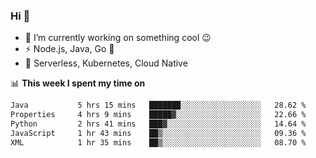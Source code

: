 ### Hi 👋

<!--
**nodejh/nodejh** is a ✨ _special_ ✨ repository because its `README.md` (this file) appears on your GitHub profile.

Here are some ideas to get you started:

- 🔭 I’m currently working on ...
- 🌱 I’m currently learning ...
- 👯 I’m looking to collaborate on ...
- 🤔 I’m looking for help with ...
- 💬 Ask me about ...
- 📫 How to reach me: ...
- 😄 Pronouns: ...
- ⚡ Fun fact: ...
-->

- 🔭 I’m currently working on something cool :wink:
- ⚡ Node.js, Java, Go :thought_balloon:
- 🤖 Serverless, Kubernetes, Cloud Native

📊 **This week I spent my time on**

<!--START_SECTION:waka-->

```txt
Java           5 hrs 15 mins   ███████░░░░░░░░░░░░░░░░░░   28.62 %
Properties     4 hrs 9 mins    █████▓░░░░░░░░░░░░░░░░░░░   22.66 %
Python         2 hrs 41 mins   ███▓░░░░░░░░░░░░░░░░░░░░░   14.64 %
JavaScript     1 hr 43 mins    ██▒░░░░░░░░░░░░░░░░░░░░░░   09.36 %
XML            1 hr 35 mins    ██▒░░░░░░░░░░░░░░░░░░░░░░   08.70 %
```

<!--END_SECTION:waka-->


<!--
:traffic_light: **Visitors**

![visitors](https://visitor-badge.glitch.me/badge?page_id=nodejh.nodejh)
-->

